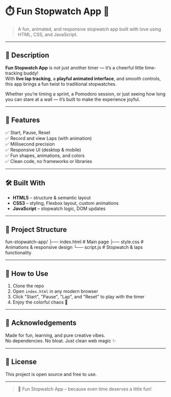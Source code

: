# ⏱️ Fun Stopwatch App 🎉

> A fun, animated, and responsive stopwatch app built with love using HTML, CSS, and JavaScript.

---

## 🎯 Description

**Fun Stopwatch App** is not just another timer — it’s a cheerful little time-tracking buddy!  
With **live lap tracking**, a **playful animated interface**, and smooth controls, this app brings a fun twist to traditional stopwatches.

Whether you’re timing a sprint, a Pomodoro session, or just seeing how long you can stare at a wall — it’s built to make the experience joyful.

---

## 🧠 Features

✅ Start, Pause, Reset  
✅ Record and view Laps (with animation)  
✅ Millisecond precision  
✅ Responsive UI (desktop & mobile)  
✅ Fun shapes, animations, and colors  
✅ Clean code, no frameworks or libraries

---

## 🛠️ Built With

- **HTML5** – structure & semantic layout  
- **CSS3** – styling, Flexbox layout, custom animations  
- **JavaScript** – stopwatch logic, DOM updates

---

## 📁 Project Structure

fun-stopwatch-app/
├── index.html # Main page
├── style.css # Animations & responsive design
└── script.js # Stopwatch & laps functionality

---

## 🧪 How to Use

1. Clone the repo 
2. Open `index.html` in any modern browser
3. Click "Start", "Pause", "Lap", and "Reset" to play with the timer
4. Enjoy the colorful chaos 🎨

---

## 🙌 Acknowledgements

Made for fun, learning, and pure creative vibes.  
No dependencies. No bloat. Just clean web magic ✨

---

## 📃 License

This project is open source and free to use.

---

> 🐢 Fun Stopwatch App – because even time deserves a little fun!
